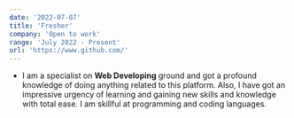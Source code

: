 ```yaml
---
date: '2022-07-07'
title: 'Fresher'
company: 'Open to work'
range: 'July 2022 - Present'
url: 'https://www.github.com/'
---
```


- I am a specialist on **Web Developing** ground and got a profound knowledge of doing anything related to this platform. Also, I have got an impressive urgency of learning and gaining new skills and knowledge with total ease. I am skillful at programming and coding languages.
